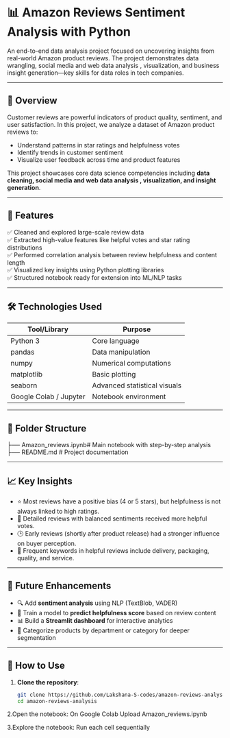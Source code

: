 # 📊 Amazon Reviews Sentiment Analysis with Python

An end-to-end data analysis project focused on uncovering insights from real-world Amazon product reviews. The project demonstrates data wrangling, social media and web  data analysis , visualization, and business insight generation—key skills for data roles in tech companies.

---

## 🧠 Overview

Customer reviews are powerful indicators of product quality, sentiment, and user satisfaction. In this project, we analyze a dataset of Amazon product reviews to:

- Understand patterns in star ratings and helpfulness votes
- Identify trends in customer sentiment
- Visualize user feedback across time and product features

This project showcases core data science competencies including **data cleaning, social media and web  data analysis ,  visualization, and insight generation**.

---

## 🚀 Features

✅ Cleaned and explored large-scale review data  
✅ Extracted high-value features like helpful votes and star rating distributions  
✅ Performed correlation analysis between review helpfulness and content length  
✅ Visualized key insights using Python plotting libraries  
✅ Structured notebook ready for extension into ML/NLP tasks

---

## 🛠️ Technologies Used

| Tool/Library | Purpose                        |
|--------------|--------------------------------|
| Python 3     | Core language                  |
| pandas       | Data manipulation              |
| numpy        | Numerical computations         |
| matplotlib   | Basic plotting                 |
| seaborn      | Advanced statistical visuals   |
| Google Colab / Jupyter | Notebook environment |

---

## 📂 Folder Structure

├── Amazon_reviews.ipynb# Main notebook with step-by-step analysis
├── README.md  # Project documentation


---

## 📈 Key Insights

- ⭐ Most reviews have a positive bias (4 or 5 stars), but helpfulness is not always linked to high ratings.
- 🧾 Detailed reviews with balanced sentiments received more helpful votes.
- 🕒 Early reviews (shortly after product release) had a stronger influence on buyer perception.
- 🔄 Frequent keywords in helpful reviews include delivery, packaging, quality, and service.

---

## 🧭 Future Enhancements

- 🔍 Add **sentiment analysis** using NLP (TextBlob, VADER)
- 🤖 Train a model to **predict helpfulness score** based on review content
- 📊 Build a **Streamlit dashboard** for interactive analytics
- 📁 Categorize products by department or category for deeper segmentation

---

## 📝 How to Use

1. **Clone the repository**:
   ```bash
   git clone https://github.com/Lakshana-S-codes/amazon-reviews-analysis.git
   cd amazon-reviews-analysis
   
2.Open the notebook:
    On Google Colab
      Upload Amazon_reviews.ipynb

3.Explore the notebook:
  Run each cell sequentially



